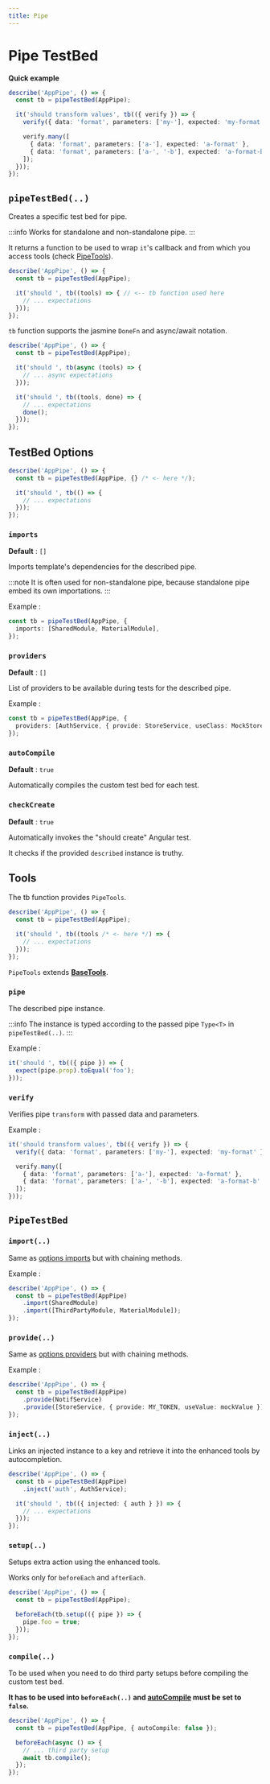 ```yaml
---
title: Pipe
---
```


# Pipe TestBed

**Quick example**

```ts
describe('AppPipe', () => {
  const tb = pipeTestBed(AppPipe);

  it('should transform values', tb(({ verify }) => {
    verify({ data: 'format', parameters: ['my-'], expected: 'my-format' });

    verify.many([
      { data: 'format', parameters: ['a-'], expected: 'a-format' },
      { data: 'format', parameters: ['a-', '-b'], expected: 'a-format-b' },
    ]);
  }));
});
```

## `pipeTestBed(..)`

Creates a specific test bed for pipe.

:::info
Works for standalone and non-standalone pipe.
:::

It returns a function to be used to wrap `it`'s callback and from which you access tools (check [PipeTools](#tools)).

```ts
describe('AppPipe', () => {
  const tb = pipeTestBed(AppPipe);

  it('should ', tb((tools) => { // <-- tb function used here
    // ... expectations
  }));
});
```

`tb` function supports the jasmine `DoneFn` and async/await notation.

```ts
describe('AppPipe', () => {
  const tb = pipeTestBed(AppPipe);

  it('should ', tb(async (tools) => {
    // ... async expectations
  }));

  it('should ', tb((tools, done) => {
    // ... expectations
    done();
  }));
});
```

## TestBed Options

```ts
describe('AppPipe', () => {
  const tb = pipeTestBed(AppPipe, {} /* <- here */);

  it('should ', tb(() => {
    // ... expectations
  }));
});
```

### `imports`

**Default** : `[]`

Imports template's dependencies for the described pipe.

:::note
It is often used for non-standalone pipe, because standalone pipe embed its own importations.
:::

Example :

```ts
const tb = pipeTestBed(AppPipe, {
  imports: [SharedModule, MaterialModule],
});
```

### `providers`

**Default** : `[]`

List of providers to be available during tests for the described pipe.

Example :

```ts
const tb = pipeTestBed(AppPipe, {
  providers: [AuthService, { provide: StoreService, useClass: MockStoreService }],
});
```

### `autoCompile`

**Default** : `true`

Automatically compiles the custom test bed for each test.

### `checkCreate`

**Default** : `true`

Automatically invokes the "should create" Angular test.

It checks if the provided `described` instance is truthy.

## Tools

The tb function provides `PipeTools`.

```ts
describe('AppPipe', () => {
  const tb = pipeTestBed(AppPipe);

  it('should ', tb((tools /* <- here */) => {
    // ... expectations
  }));
});
```

`PipeTools` extends **[BaseTools](../common/base-tools)**.

### `pipe`

The described pipe instance.

:::info
The instance is typed according to the passed pipe `Type<T>` in `pipeTestBed(..)`.
:::

Example :

```ts
it('should ', tb(({ pipe }) => {
  expect(pipe.prop).toEqual('foo');
}));
```

### `verify`

Verifies pipe `transform` with passed data and parameters.

Example :

```ts
it('should transform values', tb(({ verify }) => {
  verify({ data: 'format', parameters: ['my-'], expected: 'my-format' });

  verify.many([
    { data: 'format', parameters: ['a-'], expected: 'a-format' },
    { data: 'format', parameters: ['a-', '-b'], expected: 'a-format-b' },
  ]);
}));
```

## `PipeTestBed`

### `import(..)`

Same as [options imports](#imports) but with chaining methods.

Example :

```ts
describe('AppPipe', () => {
  const tb = pipeTestBed(AppPipe)
    .import(SharedModule)
    .import([ThirdPartyModule, MaterialModule]);
});
```

### `provide(..)`

Same as [options providers](#providers) but with chaining methods.

Example :

```ts
describe('AppPipe', () => {
  const tb = pipeTestBed(AppPipe)
    .provide(NotifService)
    .provide([StoreService, { provide: MY_TOKEN, useValue: mockValue }]);
});
```

### `inject(..)`

Links an injected instance to a key and retrieve it into the enhanced tools by autocompletion.

```ts
describe('AppPipe', () => {
  const tb = pipeTestBed(AppPipe)
    .inject('auth', AuthService);

  it('should ', tb(({ injected: { auth } }) => {
    // ... expectations
  }));
});
```

### `setup(..)`

Setups extra action using the enhanced tools.

Works only for `beforeEach` and `afterEach`.

```ts
describe('AppPipe', () => {
  const tb = pipeTestBed(AppPipe);

  beforeEach(tb.setup(({ pipe }) => {
    pipe.foo = true;
  }));
});
```

### `compile(..)`

To be used when you need to do third party setups before compiling the custom test bed.

**It has to be used into `beforeEach(..)` and [autoCompile](#autocompile) must be set to `false`.**

```ts
describe('AppPipe', () => {
  const tb = pipeTestBed(AppPipe, { autoCompile: false });

  beforeEach(async () => {
    // ... third party setup
    await tb.compile();
  });
});
```
